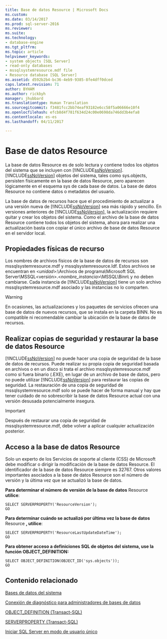 ```yaml
---
title: Base de datos Resource | Microsoft Docs
ms.custom: 
ms.date: 03/14/2017
ms.prod: sql-server-2016
ms.reviewer: 
ms.suite: 
ms.technology:
- database-engine
ms.tgt_pltfrm: 
ms.topic: article
helpviewer_keywords:
- system objects [SQL Server]
- read-only databases
- mssqlsystemresource.mdf file
- Resource database [SQL Server]
ms.assetid: d592b2b4-bc36-4eb9-9385-8fe4dff0dced
caps.latest.revision: 71
author: BYHAM
ms.author: rickbyh
manager: jhubbard
ms.translationtype: Human Translation
ms.sourcegitcommit: f3481fcc2bb74eaf93182e6cc58f5a06666e10f4
ms.openlocfilehash: efcb8d4f781f634d24c00e0698da746dd3b4efa8
ms.contentlocale: es-es
ms.lasthandoff: 04/11/2017

---
```

# <a name="resource-database"></a>Base de datos Resource
  La base de datos Resource es de solo lectura y contiene todos los objetos del sistema que se incluyen con [!INCLUDE[ssNoVersion](../../includes/ssnoversion-md.md)]. [!INCLUDE[ssNoVersion](../../includes/ssnoversion-md.md)] objetos del sistema, tales como sys.objects, persisten físicamente en la base de datos Resource, pero aparecen lógicamente en el esquema sys de cada base de datos. La base de datos Resource no contiene datos o metadatos del usuario.  
  
 La base de datos de recursos hace que el procedimiento de actualizar a una versión nueva de [!INCLUDE[ssNoVersion](../../includes/ssnoversion-md.md)] sea más rápido y sencillo. En versiones anteriores de [!INCLUDE[ssNoVersion](../../includes/ssnoversion-md.md)], la actualización requiere quitar y crear los objetos del sistema. Como el archivo de la base de datos Resource contiene todos los objetos del sistema, ahora para realizar una actualización basta con copiar el único archivo de base de datos Resource en el servidor local.  
  
## <a name="physical-properties-of-resource"></a>Propiedades físicas de recurso  
 Los nombres de archivos físicos de la base de datos de recursos son mssqlsystemresource.mdf y mssqlsystemresource.ldf. Estos archivos se encuentran en \<*unidad*>:\Archivos de programa\Microsoft SQL Server\MSSQL\<versión>.\<*nombre_instancia*>\MSSQL\Binn\ y no deben cambiarse. Cada instancia de [!INCLUDE[ssNoVersion](../../includes/ssnoversion-md.md)] tiene un solo archivo mssqlsystemresource.mdf asociado y las instancias no lo comparten.  
  
> [!WARNING]  
>  En ocasiones, las actualizaciones y los paquetes de servicios ofrecen una base de datos de nuevos recursos, que se instala en la carpeta BINN. No es compatible ni recomendable cambiar la ubicación de la base de datos de recursos.  
  
## <a name="backing-up-and-restoring-the-resource-database"></a>Realizar copias de seguridad y restaurar la base de datos Resource  
 [!INCLUDE[ssNoVersion](../../includes/ssnoversion-md.md)] no puede hacer una copia de seguridad de la base de datos de recursos. Puede realizar su propia copia de seguridad basada en archivos o en un disco si trata el archivo mssqlsystemresource.mdf como si fuera binario (.EXE), en lugar de un archivo de base de datos, pero no puede utilizar [!INCLUDE[ssNoVersion](../../includes/ssnoversion-md.md)] para restaurar las copias de seguridad. La restauración de una copia de seguridad de mssqlsystemresource.mdf solo se puede hacer de forma manual y hay que tener cuidado de no sobrescribir la base de datos Resource actual con una versión desusada potencialmente insegura.  
  
> [!IMPORTANT]  
>  Después de restaurar una copia de seguridad de mssqlsystemresource.mdf, debe volver a aplicar cualquier actualización posterior.  
  
## <a name="accessing-the-resource-database"></a>Acceso a la base de datos Resource  
 Solo un experto de los Servicios de soporte al cliente (CSS) de Microsoft debe modificar o dirigir la modificación de la base de datos Resource. El identificador de la base de datos Resource siempre es 32767. Otros valores importantes asociados a la base de datos Resource son el número de versión y la última vez que se actualizó la base de datos.  
  
 **Para determinar el número de versión de la base de datos** Resource **utilice**:  
  
```  
SELECT SERVERPROPERTY('ResourceVersion');  
GO  
```  
  
 **Para determinar cuándo se actualizó por última vez la base de datos** Resource **, utilice**:  
  
```  
SELECT SERVERPROPERTY('ResourceLastUpdateDateTime');  
GO  
```  
  
 **Para obtener acceso a definiciones SQL de objetos del sistema, use la función OBJECT_DEFINITION:**  
  
```  
SELECT OBJECT_DEFINITION(OBJECT_ID('sys.objects'));  
GO  
```  
  
## <a name="related-content"></a>Contenido relacionado  
 [Bases de datos del sistema](../../relational-databases/databases/system-databases.md)  
  
 [Conexión de diagnóstico para administradores de bases de datos](../../database-engine/configure-windows/diagnostic-connection-for-database-administrators.md)  
  
 [OBJECT_DEFINITION &#40;Transact-SQL&#41;](../../t-sql/functions/object-definition-transact-sql.md)  
  
 [SERVERPROPERTY &#40;Transact-SQL&#41;](../../t-sql/functions/serverproperty-transact-sql.md)  
  
 [Iniciar SQL Server en modo de usuario único](../../database-engine/configure-windows/start-sql-server-in-single-user-mode.md)  
  
  
